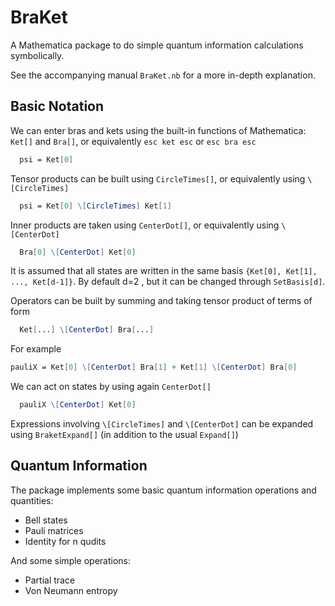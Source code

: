 # BraKet
A Mathematica package to do simple quantum information calculations symbolically.

See the accompanying manual `BraKet.nb` for a more in-depth explanation. 

## Basic Notation
We can enter bras and kets using the built-in functions of Mathematica: `Ket[]` and `Bra[]`, or equivalently `esc ket esc` or `esc bra esc`
```Mathematica
  psi = Ket[0]
```

Tensor products can be built using `CircleTimes[]`, or equivalently using `\[CircleTimes]`
```Mathematica
  psi = Ket[0] \[CircleTimes] Ket[1]
```

Inner products are taken using `CenterDot[]`, or equivalently using `\[CenterDot]`
```Mathematica
  Bra[0] \[CenterDot] Ket[0]
```
It is assumed that all states are written in the same basis `{Ket[0], Ket[1], ..., Ket[d-1]}`. 
By default d=2 , but it can be changed through `SetBasis[d]`. 

Operators can be built by summing and taking tensor product of terms of form 
```Mathematica
  Ket[...] \[CenterDot] Bra[...]
```
For example
```Mathematica
pauliX = Ket[0] \[CenterDot] Bra[1] + Ket[1] \[CenterDot] Bra[0]
```
We can act on states by using again `CenterDot[]`
```Mathematica
  pauliX \[CenterDot] Ket[0]
```

Expressions involving `\[CircleTimes]` and `\[CenterDot]` can be expanded using `BraketExpand[]` (in addition to the usual `Expand[]`)

## Quantum Information
The package implements some basic quantum information operations and quantities:
- Bell states
- Pauli matrices
- Identity for n qudits

And some simple operations:
- Partial trace
- Von Neumann entropy
